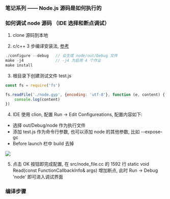### 笔记系列 —— Node.js 源码是如何执行的

### 如何调试 node 源码 （IDE 选择和断点调试）

1. clone 源码到本地

2. c/c++ 3 步编译安装法, [参考](https://my.oschina.net/surjur/blog/349464)

```c
./configure --debug   // 会生成 node/out/Debug 文件
make -j4              // -j4 为启用 4 个作业
make install
```

3. 根目录下创建测试文件 test.js

```js
const fs = require('fs')

fs.readFile('./node.gyp', {encoding: 'utf-8'}, function (e, content) {
    console.log(content)
})
```

4. IDE 使用 clion, 配置 Run -> Edit Configureations, 配置内容如下:

* 选择 out/Debug/node 作为执行文件
* 添加 test.js 作为命令行参数, 也可以添加 node 的其他参数, 比如 --expose-gc
* Before launch 栏中 build 去掉

![](http://with.muyunyun.cn/747aa17d5be5e261b7a580c10880365f.jpg-400)

5. 点击 OK 按钮即完成配置, 在 src/node_file.cc 的 1592 行 static void Read(const FunctionCallbackInfo<Value>& args) 增加断点, 此时 Run -> Debug 'node' 即可进入调试界面

### 编译步骤

